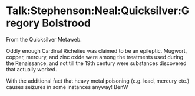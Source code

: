 
# Talk:Stephenson:Neal:Quicksilver:Gregory Bolstrood

From the Quicksilver Metaweb.

Oddly enough Cardinal Richelieu was claimed to be an epileptic. Mugwort, copper, mercury, and zinc oxide were among the treatments used during the Renaissance, and not till the 19th century were substances discovered that actually worked.

With the additional fact that heavy metal poisoning (e.g. lead, mercury etc.) causes seizures in some instances anyway! BenW
